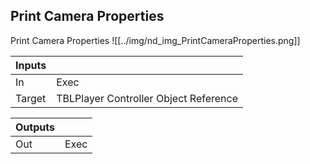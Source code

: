 ## Print Camera Properties
Print Camera Properties
![[../img/nd_img_PrintCameraProperties.png]]

|Inputs||
|--|--|
| In | Exec |
| Target | TBLPlayer Controller Object Reference |

|Outputs||
|--|--|
| Out | Exec |
